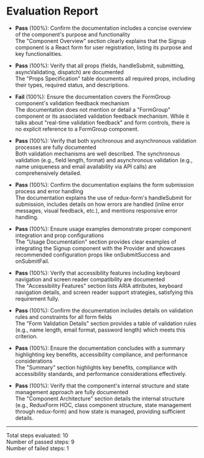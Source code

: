 # Evaluation Report

- **Pass** (100%): Confirm the documentation includes a concise overview of the component's purpose and functionality  
  The "Component Overview" section clearly explains that the Signup component is a React form for user registration, listing its purpose and key functionalities.

- **Pass** (100%): Verify that all props (fields, handleSubmit, submitting, asyncValidating, dispatch) are documented  
  The "Props Specification" table documents all required props, including their types, required status, and descriptions.

- **Fail** (100%): Ensure the documentation covers the FormGroup component's validation feedback mechanism  
  The documentation does not mention or detail a "FormGroup" component or its associated validation feedback mechanism. While it talks about "real-time validation feedback" and form controls, there is no explicit reference to a FormGroup component.

- **Pass** (100%): Verify that both synchronous and asynchronous validation processes are fully documented  
  Both validation mechanisms are well described. The synchronous validation (e.g., field length, format) and asynchronous validation (e.g., name uniqueness and email availability via API calls) are comprehensively detailed.

- **Pass** (100%): Confirm the documentation explains the form submission process and error handling  
  The documentation explains the use of redux-form's handleSubmit for submission, includes details on how errors are handled (inline error messages, visual feedback, etc.), and mentions responsive error handling.

- **Pass** (100%): Ensure usage examples demonstrate proper component integration and prop configurations  
  The "Usage Documentation" section provides clear examples of integrating the Signup component with the Provider and showcases recommended configuration props like onSubmitSuccess and onSubmitFail.

- **Pass** (100%): Verify that accessibility features including keyboard navigation and screen reader compatibility are documented  
  The "Accessibility Features" section lists ARIA attributes, keyboard navigation details, and screen reader support strategies, satisfying this requirement fully.

- **Pass** (100%): Confirm the documentation includes details on validation rules and constraints for all form fields  
  The "Form Validation Details" section provides a table of validation rules (e.g., name length, email format, password length) which meets this criterion.

- **Pass** (100%): Ensure the documentation concludes with a summary highlighting key benefits, accessibility compliance, and performance considerations  
  The "Summary" section highlights key benefits, compliance with accessibility standards, and performance considerations effectively.

- **Pass** (100%): Verify that the component's internal structure and state management approach are fully documented  
  The "Component Architecture" section details the internal structure (e.g., ReduxForm HOC, class component structure, state management through redux-form) and how state is managed, providing sufficient details.

---

Total steps evaluated: 10  
Number of passed steps: 9  
Number of failed steps: 1